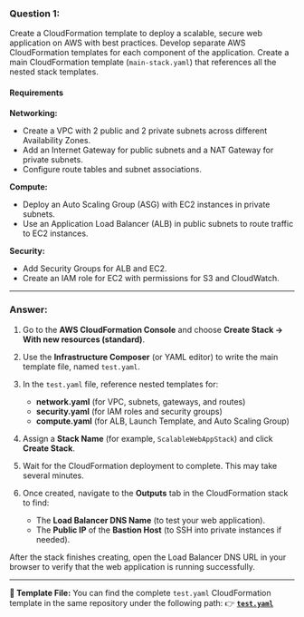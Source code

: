 ### **Question 1:**

Create a CloudFormation template to deploy a scalable, secure web application on AWS with best practices. Develop separate AWS CloudFormation templates for each component of the application. Create a main CloudFormation template (`main-stack.yaml`) that references all the nested stack templates.

#### **Requirements**

**Networking:**

* Create a VPC with 2 public and 2 private subnets across different Availability Zones.
* Add an Internet Gateway for public subnets and a NAT Gateway for private subnets.
* Configure route tables and subnet associations.

**Compute:**

* Deploy an Auto Scaling Group (ASG) with EC2 instances in private subnets.
* Use an Application Load Balancer (ALB) in public subnets to route traffic to EC2 instances.

**Security:**

* Add Security Groups for ALB and EC2.
* Create an IAM role for EC2 with permissions for S3 and CloudWatch.

---

### **Answer:**

1. Go to the **AWS CloudFormation Console** and choose **Create Stack → With new resources (standard)**.
2. Use the **Infrastructure Composer** (or YAML editor) to write the main template file, named `test.yaml`.
3. In the `test.yaml` file, reference nested templates for:

   * **network.yaml** (for VPC, subnets, gateways, and routes)
   * **security.yaml** (for IAM roles and security groups)
   * **compute.yaml** (for ALB, Launch Template, and Auto Scaling Group)
4. Assign a **Stack Name** (for example, `ScalableWebAppStack`) and click **Create Stack**.
5. Wait for the CloudFormation deployment to complete. This may take several minutes.
6. Once created, navigate to the **Outputs** tab in the CloudFormation stack to find:

   * The **Load Balancer DNS Name** (to test your web application).
   * The **Public IP** of the **Bastion Host** (to SSH into private instances if needed).

After the stack finishes creating, open the Load Balancer DNS URL in your browser to verify that the web application is running successfully.

---

**🔗 Template File:**
You can find the complete `test.yaml` CloudFormation template in the same repository under the following path:
👉 **[`test.yaml`](./test.yaml)**
